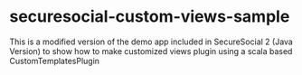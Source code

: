 securesocial-custom-views-sample
================================

This is a modified version of the demo app included in SecureSocial 2 (Java Version) to show how to make customized views plugin using a scala based CustomTemplatesPlugin
